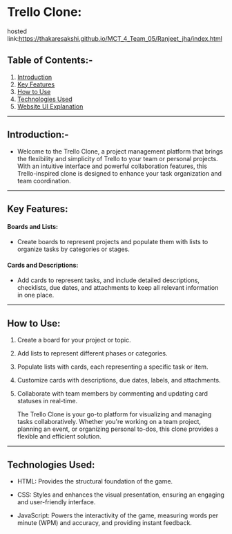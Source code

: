 # Trello Clone:
   hosted link:https://thakaresakshi.github.io/MCT_4_Team_05/Ranjeet_jha/index.html
## Table of Contents:-
1. [Introduction](#introduction)
2. [Key Features](#key-features)
3. [How to Use](#how-to-use)
4. [Technologies Used](#technologies-used)
5. [Website UI Explanation](#website-ui-explanation)
---
## Introduction:-

- Welcome to the Trello Clone, a project management platform that brings the flexibility and simplicity of Trello to your team or personal projects. With an intuitive interface and powerful collaboration features, this Trello-inspired clone is designed to enhance your task organization and team coordination.
---
## Key Features:
#### Boards and Lists: 
   - Create boards to represent projects and populate them with lists to organize tasks by categories or stages.
     
#### Cards and Descriptions:
   - Add cards to represent tasks, and include detailed descriptions, checklists, due dates, and attachments to keep all relevant information in one place.

---
## How to Use:

1. Create a board for your project or topic.
2. Add lists to represent different phases or categories.
3. Populate lists with cards, each representing a specific task or item.
4. Customize cards with descriptions, due dates, labels, and attachments.
5. Collaborate with team members by commenting and updating card statuses in real-time.

   The Trello Clone is your go-to platform for visualizing and managing tasks collaboratively. Whether you're working on a team project, planning an event, or organizing personal to-dos, this clone provides a flexible and efficient solution.


---

## Technologies Used:

- HTML: Provides the structural foundation of the game.

- CSS: Styles and enhances the visual presentation, ensuring an engaging and user-friendly interface.

- JavaScript: Powers the interactivity of the game, measuring words per minute (WPM) and accuracy, and providing instant feedback.
